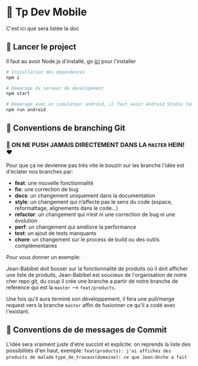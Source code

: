 # 📱 Tp Dev Mobile

C'est ici que sera listée la doc

## 🚀 Lancer le project

Il faut au avoir Node.js d'installé, go [ici](https://nodejs.org/en/) pour l'installer

```bash
# Installation des dependences
npm i

# Demarage du serveur de developement
npm start

# Demarage avec un simulateur android, il faut avoir Android Studio tout ça tout ça
npm run android

```

## 🌲 Conventions de branching Git

### 🚨 ON NE PUSH JAMAIS DIRECTEMENT DANS LA `MASTER` HEIN! ❤️

Pour que ça ne devienne pas trés vite le bouzin sur les branche l'idée est d'eclater nos branches par:

- **feat**: une nouvelle fonctionnalité
- **fix**: une correction de bug
- **docs**: un changement uniquement dans la documentation
- **style**: un changement qui n’affecte pas le sens du code (espace, reformattage, alignements dans le code…)
- **refactor**: un changement qui n’est ni une correction de bug ni une évolution
- **perf**: un changement qui améliore la performance
- **test**: un ajout de tests manquants
- **chore**: un changement sur le process de build ou des outils complémentaires

Pour vous donner un exemple:

Jean-Babibel doit bosser sur la fonctionnalité de produits où il doit afficher une liste de produits, Jean-Babibel est soucieux de l'organisation de notre cher repo git, du coup il crée une branche a partir de notre branche de reference qui est la `master` --> `feat/products`.

Une fois qu'il aura terminé son développement, il fera une pull/merge request vers la branche `master` affin de fusionner ce qu'il a codé avec l'existant.

## 📝 Conventions de de messages de Commit

L'idée sera vraiment juste d'etre succint et explicite: on reprends la liste des possibilités d'en haut, exemple:
`feat(products): j'ai affichés des produits de malade`
`type_de_travaux(domaine): ce que Jean-Onche a fait`
